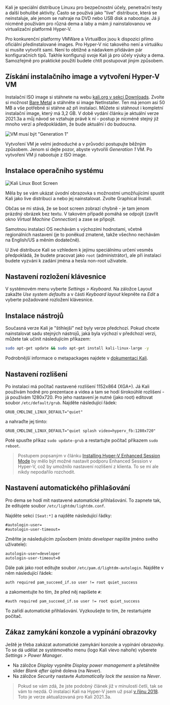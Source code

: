 <!-- dcterms:title = Instalace a konfigurace Kali Linuxu na Hyper-V -->
<!-- dcterms:abstract = Kali je speciální distribuce Linuxu pro bezpečnostní účely, penetrační testy a další bohulibé aktivity. Přináším návod, jak ji nainstalovat na Hyper-V a jak ji zkonfigurovat pro účely dema/labu. -->
<!-- dcterms:creator = Michal Altair Valášek -->
<!-- x4w:pictureUrl = /perex-pictures/20181007-kali-linux-na-hyperv.png -->
<!-- x4w:pictureWidth = 150 -->
<!-- x4w:pictureHeight = 150 -->
<!-- x4w:coverUrl = /cover-pictures/20211127-kali-linux-na-hyperv.jpg -->
<!-- x4w:category = Bezpečnost -->
<!-- x4w:category = IT -->
<!-- x4w:category = Software -->
<!-- dcterms:date = 2021-11-27 -->

Kali je speciální distribuce Linuxu pro bezpečnostní účely, penetrační testy a další bohulibé aktivity. Často se používá jako "live" distribuce, která se neinstaluje, ale jenom se nahraje na DVD nebo USB disk a nabootuje. Já ji nicméně používám pro různá dema a laby a mám ji nainstalovanou ve virtualizační platformě Hyper-V.

Pro konkurenční platformy VMWare a VirtualBox jsou k dispozici přímo oficiální předinstalované images. Pro Hyper-V nic takového není a virtuálku si musíte vytvořit sami. Není to obtížné a nádavkem přidávám pár konfiguračních tipů. Takhle konfiguruji svoje Kali já pro účely výuky a dema. Samozřejmě pro praktické použití budete chtít postupovat jiným způsobem.

## Získání instalačního image a vytvoření Hyper-V VM

Instalační ISO image si stáhnete na webu [kali.org v sekci Downloads](https://www.kali.org/downloads/). Zvolte si možnost [Bare Metal](https://www.kali.org/get-kali/#kali-bare-metal) a stáhněte si image NetInstaller. Ten má jenom asi 50 MB a vše potřebné si stáhne až při instalaci. Můžete si stáhnout i kompletní instalační image, který má 3,2 GB. V době vydání článku je aktuální verze 2021.3a a můj návod se vztahuje právě k ní - postup je nicméně stejný již mnoho verzí a předpokládám, že bude aktuální i do budoucna.

![VM musí být "Generation 1"](https://www.cdn.altairis.cz/Blog/2018/20181007-kali-01.png)

Vytvoření VM je velmi jednoduché a v průvodci postupujte běžným způsobem. Jenom si dejte pozor, abyste vytvořili _Generation 1_ VM. Po vytvoření VM ji nabootuje z ISO image.

## Instalace operačního systému

![Kali Linux Boot Screen](https://www.cdn.altairis.cz/Blog/2018/20181007-kali-02.png)

Měla by se vám ukázat úvodní obrazovka s možnostmi umožňujícími spustit Kali jako live distribuci a nebo jej nainstalovat. Zvolte Graphical Install.

Občas se mi stává, že se boot screen zobrazí chybně - je tam jenom prázdný obrázek bez textu. V takovém případě pomáhá se odpojit (zavřít okno _Virtual Machine Connection_) a zase se připojit.

Samotnou instalaci OS nechávám s výchozími hodnotami, včetně regionálních nastavení (je to poněkud zmatené, takže všechno nechávám na English/US a měním dodatečně).

U živé distribuce Kali se vzhledem k jejímu speciálnímu určení vesměs předpokládá, že budete pracovat jako `root` (administrátor), ale při instalaci budete vyzváni k zadání jména a hesla non-root uživatele.

## Nastavení rozložení klávesnice

V systémovém menu vyberte _Settings > Keyboard_. Na záložce Layout zakažte _Use system defaults_ a v části _Keyboard layout_ klepněte na _Edit_ a vyberte požadované rozložení klávesnice.

## Instalace nástrojů

Současná verze Kali je "štíhlejší" než byly verze předchozí. Pokud chcete nainstalovat sadu stejných nástrojů, jaká byla výchozí v předchozí verzi, můžete tak učinit následujícím příkazem:

```bash
sudo apt-get update && sudo apt-get install kali-linux-large -y
```
Podrobnější informace o metapackages najdete v [dokumentaci Kali](https://www.kali.org/docs/general-use/metapackages/).

## Nastavení rozlišení

Po instalaci má počítač nastavené rozlišení 1152x864 (XGA+). Já Kali používám hodně pro prezentace a videa a tam se hodí širokoúhlé rozlišení - já používám 1280x720. Pro jeho nastavení je nutné (jako root) editovat soubor `/etc/default/grub`. Najděte následující řádek:

    GRUB_CMDLINE_LINUX_DEFAULT="quiet"

a nahraďte jej tímto:

    GRUB_CMDLINE_LINUX_DEFAULT="quiet splash video=hyperv_fb:1280x720"

Poté spusťte příkaz `sudo update-grub` a restartujte počítač příkazem `sudo reboot`.

> Postupem popsaným v článku [Installing Hyper-V Enhanced Session Mode](https://www.kali.org/docs/virtualization/install-hyper-v-guest-enhanced-session-mode/) by mělo být možné nastavit podporu Enhanced Session v Hyper-V, což by umožnilo nastavení rozlišení z klienta. To se mi ale nikdy nepodařilo rozchodit.

## Nastavení automatického přihlašování

Pro dema se hodí mít nastavené automatické přihlašování. To zapnete tak, že editujete soubor `/etc/lightdm/lightdm.conf`. 

Najděte sekci `[Seat:*]` a najděte následující řádky:

    #autologin-user=
    #autologin-user-timeout=

Změňte je následujícím způsobem (místo _developer_ napište jméno svého uživatele):

    autologin-user=developer
    autologin-user-timeout=0

Dále pak jako root editujte soubor `/etc/pam.d/lightdm-autologin`. Najděte v něm následující řádek:

    auth required pam_succeed_if.so user != root quiet_success

a zakomentujte ho tím, že před něj napíšete `#`:

    #auth required pam_succeed_if.so user != root quiet_success

To zařídí automatické přihlašování. Vyzkoušejte to tím, že restartujete počítač.

## Zákaz zamykání konzole a vypínání obrazovky

Ještě je třeba zakázat automatické zamykání konzole a vypínání obrazovky. To se dá udělat ze systémového menu (logo Kali vlevo nahoře) vyberete _Settings > Power Manager_.

* Na záložce _Display_ vypněte _Display power management_ a přetáhněte slider _Blank after_ úplně doleva (na _Never_).
* Na záložce _Security_ nastavte _Automatically lock the session_ na _Never_.

> Pokud se vám zdá, že jste podobný článek již v minulosti četli, tak se vám to nezdá. O instalaci Kali na Hyper-V jsem už psal [v říjnu 2018](/2018/10/kali-linux-na-hyperv). Toto je verze aktualizovaná pro Kali 2021.3a.